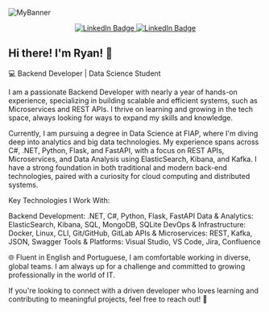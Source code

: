 ![MyBanner](https://github.com/user-attachments/assets/2022d291-bf87-41dc-be89-fd1c52fe1086)<br />

<div id="badges" align="center">
  <a href="https://www.linkedin.com/in/ryan-brito/" target="_blank">
    <img src="https://img.shields.io/badge/LinkedIn-blue?style=for-the-badge&logo=linkedin&logoColor=white" alt="LinkedIn Badge"/>
  </a>
  <a href="https://ryanbrito.github.io" target="_blank"">
    <img src="https://img.shields.io/badge/Portfolio-black?style=for-the-badge" alt="LinkedIn Badge"/>
  </a>
</div>

## Hi there! I'm Ryan! 👋

💻 Backend Developer | Data Science Student

I am a passionate Backend Developer with nearly a year of hands-on experience, specializing in building scalable and efficient systems, such as Microservices and REST APIs. I thrive on learning and growing in the tech space, always looking for ways to expand my skills and knowledge.

Currently, I am pursuing a degree in Data Science at FIAP, where I'm diving deep into analytics and big data technologies. My experience spans across C#, .NET, Python, Flask, and FastAPI, with a focus on REST APIs, Microservices, and Data Analysis using ElasticSearch, Kibana, and Kafka. I have a strong foundation in both traditional and modern back-end technologies, paired with a curiosity for cloud computing and distributed systems.

Key Technologies I Work With:

Backend Development: .NET, C#, Python, Flask, FastAPI
Data & Analytics: ElasticSearch, Kibana, SQL, MongoDB, SQLite
DevOps & Infrastructure: Docker, Linux, CLI, Git/GitHub, GitLab
APIs & Microservices: REST, Kafka, JSON, Swagger
Tools & Platforms: Visual Studio, VS Code, Jira, Confluence

🌐 Fluent in English and Portuguese, I am comfortable working in diverse, global teams. I am always up for a challenge and committed to growing professionally in the world of IT.

If you're looking to connect with a driven developer who loves learning and contributing to meaningful projects, feel free to reach out! 🚀

<!--
**ryanbrito/ryanbrito** is a ✨ _special_ ✨ repository because its `README.md` (this file) appears on your GitHub profile.

Here are some ideas to get you started:

- 🔭 I’m currently working on ...
- 🌱 I’m currently learning ...
- 👯 I’m looking to collaborate on ...
- 🤔 I’m looking for help with ...
- 💬 Ask me about ...
- 📫 How to reach me: ...
- 😄 Pronouns: ...
- ⚡ Fun fact: ...
-->
